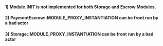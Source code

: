 #### 1) Module.INIT is not implemented for both Storage and Escrow Modules.

#### 2) PaymentEscrow::MODULE_PROXY_INSTANTIATION can be front run by a bad actor

#### 3) Storage::MODULE_PROXY_INSTANTIATION can be front run by a bad actor

